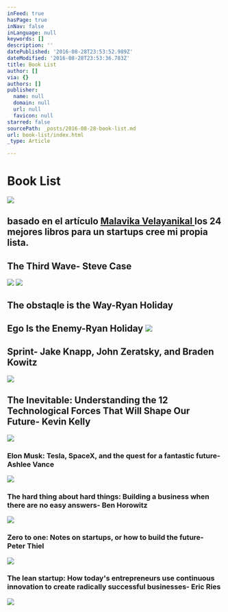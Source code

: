 ```yaml
---
inFeed: true
hasPage: true
inNav: false
inLanguage: null
keywords: []
description: ''
datePublished: '2016-08-28T23:53:52.989Z'
dateModified: '2016-08-28T23:53:36.783Z'
title: Book List
author: []
via: {}
authors: []
publisher:
  name: null
  domain: null
  url: null
  favicon: null
starred: false
sourcePath: _posts/2016-08-28-book-list.md
url: book-list/index.html
_type: Article

---
```

# Book List
![](https://the-grid-user-content.s3-us-west-2.amazonaws.com/ef847ab2-b9f3-4fb6-be3b-2fb199aa5dcd.jpg)

## basado en el artículo [Malavika Velayanikal ][0] los 24 mejores libros para un startups cree mi propia lista. 

## The Third Wave- Steve Case
![](https://the-grid-user-content.s3-us-west-2.amazonaws.com/2753c2e1-b8b9-4114-84db-ca3fecb6d8b4.jpg)
![](https://the-grid-user-content.s3-us-west-2.amazonaws.com/c3032656-1a7b-480c-9f03-96759143d241.jpg)

## The obstaqle  is the Way-Ryan Holiday

## Ego Is the Enemy-Ryan Holiday ![](https://the-grid-user-content.s3-us-west-2.amazonaws.com/b6c7fafe-d58d-4d6c-96bc-1e0acf80d2e7.jpg)

## Sprint- Jake Knapp, John Zeratsky, and Braden Kowitz
![](https://the-grid-user-content.s3-us-west-2.amazonaws.com/776309f9-87d6-463c-a3a4-e7d3a52fe196.jpg)

## The Inevitable: Understanding the 12 Technological Forces That Will Shape Our Future- Kevin Kelly
![](https://the-grid-user-content.s3-us-west-2.amazonaws.com/a0c0bb4d-7e01-4011-bf11-12373ad2e242.jpg)

### Elon Musk: Tesla, SpaceX, and the quest for a fantastic future- Ashlee Vance
![](https://the-grid-user-content.s3-us-west-2.amazonaws.com/ef81e0d2-60f7-4ea8-a6e2-f6efcf55d68d.jpg)

### The hard thing about hard things: Building a business when there are no easy answers- Ben Horowitz
![](https://the-grid-user-content.s3-us-west-2.amazonaws.com/d4694fee-4b14-4fb1-bed3-8c04cbe4a577.jpg)

### Zero to one: Notes on startups, or how to build the future- Peter Thiel
![](https://the-grid-user-content.s3-us-west-2.amazonaws.com/41bb4aad-0fd4-49e8-a3f3-faf3be7b63ac.png)

### The lean startup: How today's entrepreneurs use continuous innovation to create radically successful businesses- Eric Ries
![](https://the-grid-user-content.s3-us-west-2.amazonaws.com/1ab255d2-8fcb-4a95-baf5-e8a57c2f8b5d.png)

[0]: https://www.techinasia.com/12-great-books-startups-entrepreneurs-read-2015